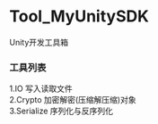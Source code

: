 # Tool_MyUnitySDK
Unity开发工具箱
### 工具列表
1.IO 写入读取文件
<br>2.Crypto 加密解密(压缩解压缩)对象
<br>3.Serialize 序列化与反序列化
